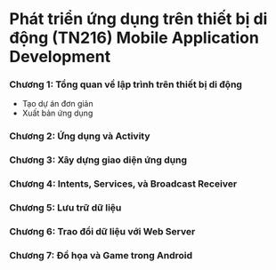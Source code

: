# Phát triển ứng dụng trên thiết bị di động (TN216) Mobile Application Development

### Chương 1:  Tổng quan về lập trình trên thiết bị di động
- Tạo dự án đơn giản
- Xuất bản ứng dụng

### Chương 2:  Ứng dụng và Activity

### Chương 3:  Xây dựng giao diện ứng dụng

### Chương 4: Intents, Services, và Broadcast Receiver

### Chương 5: Lưu trữ dữ liệu

### Chương 6: Trao đổi dữ liệu với Web Server

### Chương 7: Đồ họa và Game trong Android
